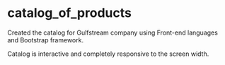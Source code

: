 # catalog_of_products
Created the catalog for Gulfstream company using Front-end languages and Bootstrap framework.


Catalog is interactive and completely responsive to the screen width.
